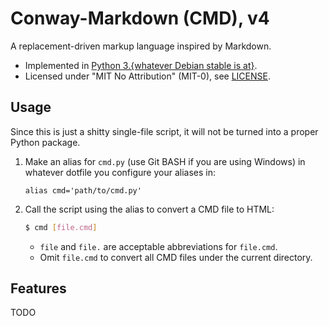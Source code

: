 # Conway-Markdown (CMD), v4

A replacement-driven markup language inspired by Markdown.

- Implemented in [Python 3.{whatever Debian stable is at}][python3].
- Licensed under "MIT No Attribution" (MIT-0), see [LICENSE].

[python3]: https://packages.debian.org/stable/python3
[LICENSE]: LICENSE


## Usage

Since this is just a shitty single-file script,
it will not be turned into a proper Python package.

1. Make an alias for `cmd.py` (use Git BASH if you are using Windows)
   in whatever dotfile you configure your aliases in:

   ```bashrc
   alias cmd='path/to/cmd.py'
   ```

2. Call the script using the alias to convert a CMD file to HTML:

   ```bash
   $ cmd [file.cmd]
   ```

   - `file` and `file.` are acceptable abbreviations for `file.cmd`.
   - Omit `file.cmd` to convert all CMD files under the current directory.


## Features

TODO
